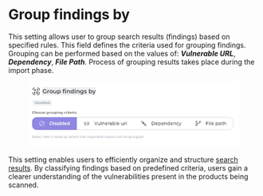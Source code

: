 # Group findings by

This setting allows user to group search results (findings) based on specified rules. This field defines the criteria used for grouping findings. Grouping can be performed based on the values of: _**Vulnerable URL**_, _**Dependency**_, _**File Path**_. Process of grouping results takes place during the import phase.

<figure><img src="../../../.gitbook/assets/image (24) (1).png" alt=""><figcaption></figcaption></figure>

This setting enables users to efficiently organize and structure [search results](../../features/findings-view/grouped-findings-as-a-result-of.md). By classifying findings based on predefined criteria, users gain a clearer understanding of the vulnerabilities present in the products being scanned.
